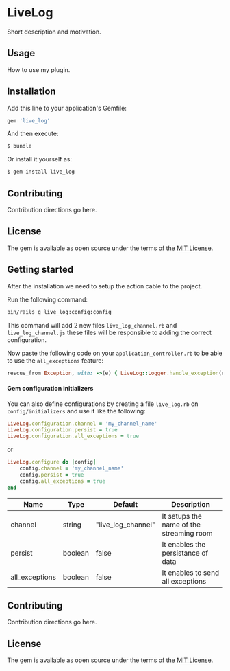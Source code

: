 # LiveLog
Short description and motivation.

## Usage
How to use my plugin.

## Installation
Add this line to your application's Gemfile:

```ruby
gem 'live_log'
```

And then execute:
```bash
$ bundle
```

Or install it yourself as:
```bash
$ gem install live_log
```

## Contributing
Contribution directions go here.

## License
The gem is available as open source under the terms of the [MIT License](https://opensource.org/licenses/MIT).

## Getting started
After the installation we need to setup the action cable to the project.

Run the following command:

```bash
bin/rails g live_log:config:config
```

This command will add 2 new files `live_log_channel.rb` and `live_log_channel.js` these files will be responsible to adding the correct configuration.

Now paste the following code on your `application_controller.rb` to be able to use the `all_exceptions` feature:

```ruby
rescue_from Exception, with: ->(e) { LiveLog::Logger.handle_exception(e) }
```

#### Gem configuration initializers
You can also define configurations by creating a file `live_log.rb` on `config/initializers` and use it like the following:

```ruby
LiveLog.configuration.channel = 'my_channel_name'
LiveLog.configuration.persist = true
LiveLog.configuration.all_exceptions = true
```

or

```ruby
LiveLog.configure do |config|
    config.channel = 'my_channel_name'
    config.persist = true
    config.all_exceptions = true
end
```

| Name  |  Type | Default  | Description  |
|---|---|---|---|
|channel|string|"live_log_channel"|It setups the name of the streaming room|
|persist|boolean|false|It enables the persistance of data|
|all_exceptions|boolean|false|It enables to send all exceptions|

## Contributing
Contribution directions go here.

## License
The gem is available as open source under the terms of the [MIT License](https://opensource.org/licenses/MIT).
